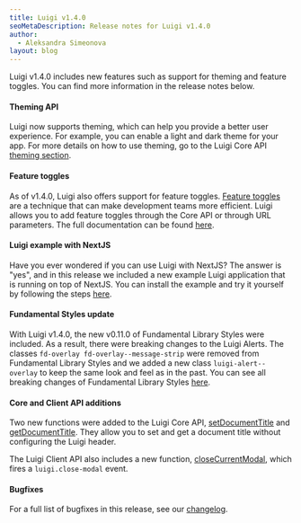 ```yaml
---
title: Luigi v1.4.0
seoMetaDescription: Release notes for Luigi v1.4.0
author:
  - Aleksandra Simeonova
layout: blog
---
```


Luigi v1.4.0 includes new features such as support for theming and feature toggles. You can find more information in the release notes below.
<!-- Excerpt -->

#### Theming API

Luigi now supports theming, which can help you provide a better user experience. For example, you can enable a light and dark theme for your app. For more details on how to use theming, go to the Luigi Core API [theming section](https://docs.luigi-project.io/docs/luigi-core-api/?section=theming).

#### Feature toggles

As of v1.4.0, Luigi also offers support for feature toggles. [Feature toggles](https://martinfowler.com/articles/feature-toggles.html) are a technique that can make development teams more efficient. Luigi allows you to add feature toggles through the Core API or through URL parameters. The full documentation can be found [here](https://docs.luigi-project.io/docs/advanced-scenarios).

#### Luigi example with NextJS

Have you ever wondered if you can use Luigi with NextJS? The answer is "yes", and in this release we included a new example Luigi application that is running on top of NextJS. You can install the example and try it yourself by following the steps [here](https://github.com/SAP/luigi/tree/main/core/examples/luigi-example-next).

#### Fundamental Styles update

With Luigi v1.4.0, the new v0.11.0 of Fundamental Library Styles were included. As a result, there were breaking changes to the Luigi Alerts. The classes `fd-overlay fd-overlay--message-strip` were removed from Fundamental Library Styles and we added a new class `luigi-alert--overlay` to keep the same look and feel as in the past. You can see all breaking changes of Fundamental Library Styles [here](https://github.com/SAP/fundamental-styles/wiki/Breaking-Changes#0110).

#### Core and Client API additions

Two new functions were added to the Luigi Core API, [setDocumentTitle](https://docs.luigi-project.io/docs/luigi-core-api/?section=setdocumenttitle) and [getDocumentTitle](https://docs.luigi-project.io/docs/luigi-core-api/?section=getdocumenttitle). They allow you to set and get a document title without configuring the Luigi header.

The Luigi Client API also includes a new function, [closeCurrentModal](https://docs.luigi-project.io/docs/luigi-client-api/?section=closecurrentmodal), which fires a `luigi.close-modal` event.

#### Bugfixes

For a full list of bugfixes in this release, see our [changelog](https://github.com/SAP/luigi/blob/main/CHANGELOG.md).